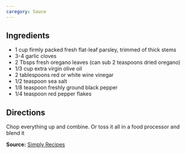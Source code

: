 ```yaml
---
caregory: Sauce
---
```


## Ingredients
- 1 cup firmly packed fresh flat-leaf parsley, trimmed of thick stems
- 3-4 garlic cloves
- 2 Tbsps fresh oregano leaves (can sub 2 teaspoons dried oregano)
- 1/3 cup extra virgin olive oil
- 2 tablespoons red or white wine vinegar
- 1/2 teaspoon sea salt
- 1/8 teaspoon freshly ground black pepper
- 1/4 teaspoon red pepper flakes

## Directions
Chop everything up and combine. Or toss it all in a food processor and blend it

**Source:** [Simply Recipes](https://www.simplyrecipes.com/recipes/chimichurri/)